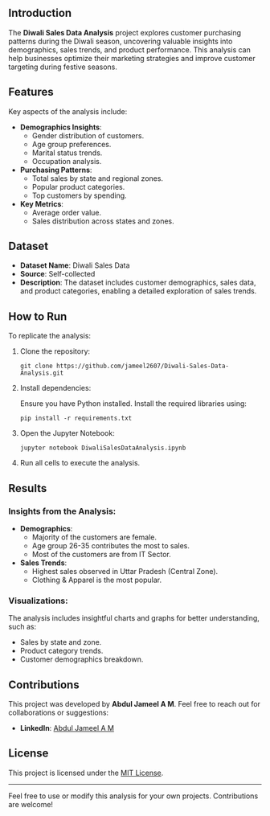 <h2>Introduction</h2>
<p>The <strong>Diwali Sales Data Analysis</strong> project explores customer purchasing patterns during the Diwali season, uncovering valuable insights into demographics, sales trends, and product performance. This analysis can help businesses optimize their marketing strategies and improve customer targeting during festive seasons.</p>

<h2>Features</h2>
<p>Key aspects of the analysis include:</p>
<ul>
    <li><strong>Demographics Insights</strong>:
        <ul>
            <li>Gender distribution of customers.</li>
            <li>Age group preferences.</li>
            <li>Marital status trends.</li>
            <li>Occupation analysis.</li>
        </ul>
    </li>
    <li><strong>Purchasing Patterns</strong>:
        <ul>
            <li>Total sales by state and regional zones.</li>
            <li>Popular product categories.</li>
            <li>Top customers by spending.</li>
        </ul>
    </li>
    <li><strong>Key Metrics</strong>:
        <ul>
            <li>Average order value.</li>
            <li>Sales distribution across states and zones.</li>
        </ul>
    </li>
</ul>

<h2>Dataset</h2>
<ul>
    <li><strong>Dataset Name</strong>: Diwali Sales Data</li>
    <li><strong>Source</strong>: Self-collected</li>
    <li><strong>Description</strong>: The dataset includes customer demographics, sales data, and product categories, enabling a detailed exploration of sales trends.</li>
</ul>

<h2>How to Run</h2>
<p>To replicate the analysis:</p>
<ol>
    <li>Clone the repository:
        <pre><code>git clone https://github.com/jameel2607/Diwali-Sales-Data-Analysis.git</code></pre>
    </li>
    <li>Install dependencies:
        <p>Ensure you have Python installed. Install the required libraries using:</p>
        <pre><code>pip install -r requirements.txt</code></pre>
    </li>
    <li>Open the Jupyter Notebook:
        <pre><code>jupyter notebook DiwaliSalesDataAnalysis.ipynb</code></pre>
    </li>
    <li>Run all cells to execute the analysis.</li>
</ol>

<h2>Results</h2>
<h3>Insights from the Analysis:</h3>
<ul>
    <li><strong>Demographics</strong>:
        <ul>
            <li>Majority of the customers are female.</li>
            <li>Age group 26-35 contributes the most to sales.</li>
            <li>Most of the customers are from IT Sector.</li>
        </ul>
    </li>
    <li><strong>Sales Trends</strong>:
        <ul>
            <li>Highest sales observed in Uttar Pradesh (Central Zone).</li>
            <li>Clothing & Apparel is the most popular.</li>
        </ul>
    </li>
</ul>

<h3>Visualizations:</h3>
<p>The analysis includes insightful charts and graphs for better understanding, such as:</p>
<ul>
    <li>Sales by state and zone.</li>
    <li>Product category trends.</li>
    <li>Customer demographics breakdown.</li>
</ul>

<h2>Contributions</h2>
<p>This project was developed by <strong>Abdul Jameel A M</strong>. Feel free to reach out for collaborations or suggestions:</p>
<ul>
    <li><strong>LinkedIn</strong>: <a href="https://linkedin.com/in/abdul-jameel-a-m">Abdul Jameel A M</a></li>
</ul>

<h2>License</h2>
<p>This project is licensed under the <a href="LICENSE">MIT License</a>.</p>

<hr>

<p>Feel free to use or modify this analysis for your own projects. Contributions are welcome!</p>

